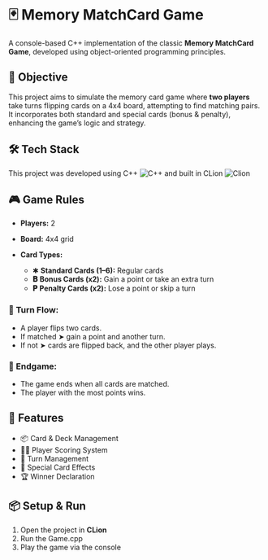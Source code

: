 # 🃏 Memory MatchCard Game

A console-based C++ implementation of the classic **Memory MatchCard Game**, developed using object-oriented programming principles.

## 🎯 Objective

This project aims to simulate the memory card game where **two players** take turns flipping cards on a 4x4 board, attempting to find matching pairs. It incorporates both standard and special cards (bonus & penalty), enhancing the game’s logic and strategy.

## 🛠️ Tech Stack

This project was developed using C++  ![C++](https://img.shields.io/badge/c++-%2300599C.svg?style=for-the-badge\&logo=c%2B%2B\&logoColor=white) and built in CLion  ![Clion](https://img.shields.io/badge/CLion-000000?style=for-the-badge&logo=clion&logoColor=black&color=black&labelColor=deeppink)

## 🎮 Game Rules

* **Players:** 2
* **Board:** 4x4 grid
* **Card Types:**
  
  * ✱ **Standard Cards (1–6):** Regular cards
  * **𝐁** **Bonus Cards (x2):** Gain a point or take an extra turn
  * **𝐏** **Penalty Cards (x2):** Lose a point or skip a turn

### 🔁 Turn Flow:

* A player flips two cards.
* If matched ➤ gain a point and another turn.
* If not ➤ cards are flipped back, and the other player plays.

### 🏁 Endgame:

* The game ends when all cards are matched.
* The player with the most points wins.

## 🌟 Features

* 📦 Card & Deck Management
* 🧍‍♂️ Player Scoring System
* 🔄 Turn Management
* 🎯 Special Card Effects
* 🏆 Winner Declaration

## 📦 Setup & Run

1. Open the project in **CLion**
2. Run the Game.cpp
3. Play the game via the console
